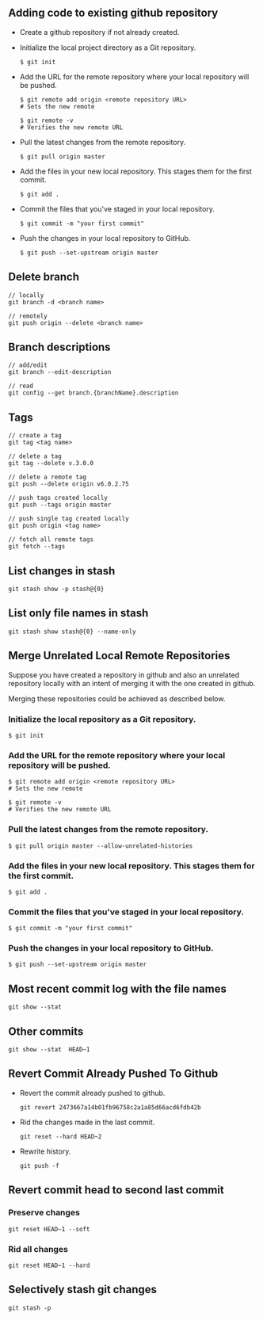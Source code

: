 ## Adding code to existing github repository

- Create a github repository if not already created.

- Initialize the local project directory as a Git repository.
  ```
  $ git init
  ```

- Add the URL for the remote repository where your local repository will be pushed.
  ```
  $ git remote add origin <remote repository URL>
  # Sets the new remote

  $ git remote -v
  # Verifies the new remote URL
  ```

- Pull the latest changes from the remote repository.
  ```
  $ git pull origin master
  ```

- Add the files in your new local repository. This stages them for the first commit.
  ```
  $ git add .
  ```

- Commit the files that you've staged in your local repository.
  ```
  $ git commit -m "your first commit"
  ```

- Push the changes in your local repository to GitHub.
  ```
  $ git push --set-upstream origin master
  ```

## Delete branch 

```
// locally
git branch -d <branch name>

// remotely
git push origin --delete <branch name>
```

## Branch descriptions

```
// add/edit
git branch --edit-description

// read
git config --get branch.{branchName}.description
```

## Tags 

```
// create a tag
git tag <tag name>

// delete a tag
git tag --delete v.3.0.0

// delete a remote tag
git push --delete origin v6.0.2.75

// push tags created locally
git push --tags origin master

// push single tag created locally
git push origin <tag name>

// fetch all remote tags
git fetch --tags
```

## List changes in stash

```
git stash show -p stash@{0}
```

## List only file names in stash

```
git stash show stash@{0} --name-only
```

## Merge Unrelated Local Remote Repositories

Suppose you have created a repository in github and also an unrelated repository locally with an intent of merging it with the one created in github.

Merging these repositories could be achieved as described below.

### Initialize the local repository as a Git repository.

`$ git init`

### Add the URL for the remote repository where your local repository will be pushed.

```
$ git remote add origin <remote repository URL>
# Sets the new remote

$ git remote -v
# Verifies the new remote URL
```

### Pull the latest changes from the remote repository.
```
$ git pull origin master --allow-unrelated-histories
```

### Add the files in your new local repository. This stages them for the first commit.
```
$ git add .
```

### Commit the files that you've staged in your local repository.
```
$ git commit -m "your first commit"
```

### Push the changes in your local repository to GitHub.
```
$ git push --set-upstream origin master
```

## Most recent commit log with the file names

```
git show --stat 
```

## Other commits

```
git show --stat  HEAD~1
```

## Revert Commit Already Pushed To Github

- Revert the commit already pushed to github.
  ```
  git revert 2473667a14b01fb96758c2a1a85d66acd6fdb42b
  ```

- Rid the changes made in the last commit.
  ```
  git reset --hard HEAD~2
  ```

- Rewrite history.
  ```
  git push -f
  ```

## Revert commit head to second last commit

### Preserve changes

```
git reset HEAD~1 --soft
```

### Rid all changes

```
git reset HEAD~1 --hard
```

## Selectively stash git changes

```
git stash -p
```

